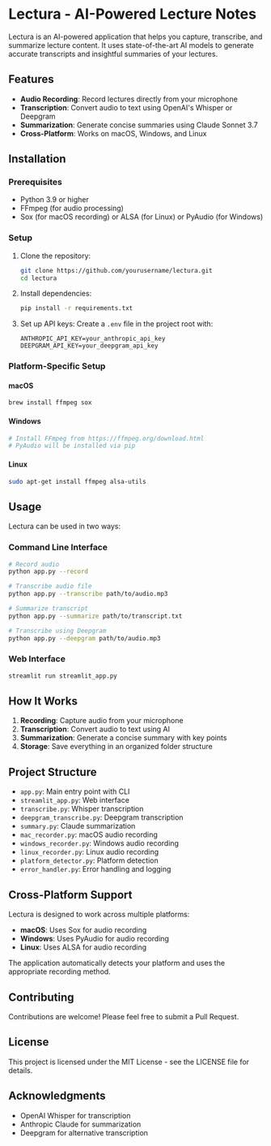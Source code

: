 # Lectura - AI-Powered Lecture Notes

Lectura is an AI-powered application that helps you capture, transcribe, and summarize lecture content. It uses state-of-the-art AI models to generate accurate transcripts and insightful summaries of your lectures.

## Features

- **Audio Recording**: Record lectures directly from your microphone
- **Transcription**: Convert audio to text using OpenAI's Whisper or Deepgram
- **Summarization**: Generate concise summaries using Claude Sonnet 3.7
- **Cross-Platform**: Works on macOS, Windows, and Linux

## Installation

### Prerequisites

- Python 3.9 or higher
- FFmpeg (for audio processing)
- Sox (for macOS recording) or ALSA (for Linux) or PyAudio (for Windows)

### Setup

1. Clone the repository:
   ```bash
   git clone https://github.com/yourusername/lectura.git
   cd lectura
   ```

2. Install dependencies:
   ```bash
   pip install -r requirements.txt
   ```

3. Set up API keys:
   Create a `.env` file in the project root with:
   ```
   ANTHROPIC_API_KEY=your_anthropic_api_key
   DEEPGRAM_API_KEY=your_deepgram_api_key
   ```

### Platform-Specific Setup

#### macOS
```bash
brew install ffmpeg sox
```

#### Windows
```bash
# Install FFmpeg from https://ffmpeg.org/download.html
# PyAudio will be installed via pip
```

#### Linux
```bash
sudo apt-get install ffmpeg alsa-utils
```

## Usage

Lectura can be used in two ways:

### Command Line Interface

```bash
# Record audio
python app.py --record

# Transcribe audio file
python app.py --transcribe path/to/audio.mp3

# Summarize transcript
python app.py --summarize path/to/transcript.txt

# Transcribe using Deepgram
python app.py --deepgram path/to/audio.mp3
```

### Web Interface

```bash
streamlit run streamlit_app.py
```

## How It Works

1. **Recording**: Capture audio from your microphone
2. **Transcription**: Convert audio to text using AI
3. **Summarization**: Generate a concise summary with key points
4. **Storage**: Save everything in an organized folder structure

## Project Structure

- `app.py`: Main entry point with CLI
- `streamlit_app.py`: Web interface
- `transcribe.py`: Whisper transcription
- `deepgram_transcribe.py`: Deepgram transcription
- `summary.py`: Claude summarization
- `mac_recorder.py`: macOS audio recording
- `windows_recorder.py`: Windows audio recording
- `linux_recorder.py`: Linux audio recording
- `platform_detector.py`: Platform detection
- `error_handler.py`: Error handling and logging

## Cross-Platform Support

Lectura is designed to work across multiple platforms:

- **macOS**: Uses Sox for audio recording
- **Windows**: Uses PyAudio for audio recording
- **Linux**: Uses ALSA for audio recording

The application automatically detects your platform and uses the appropriate recording method.

## Contributing

Contributions are welcome! Please feel free to submit a Pull Request.

## License

This project is licensed under the MIT License - see the LICENSE file for details.

## Acknowledgments

- OpenAI Whisper for transcription
- Anthropic Claude for summarization
- Deepgram for alternative transcription
